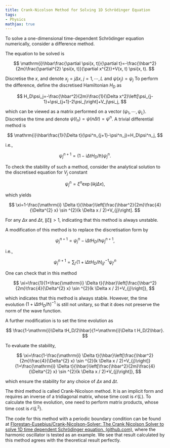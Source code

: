 ```yaml
---
title: Crank-Nicolson Method for Solving 1D Schrödinger Equation
tags: 
- Physics
mathjax: true
---
```


To solve a one-dimensional time-dependent Schrödinger equation numerically, consider a difference method. <!--more-->

The equation to be solved is

$$
\mathrm{i}\hbar\frac{\partial \psi(x, t)}{\partial t}=-\frac{\hbar^2}{2m}\frac{\partial^{2} \psi(x, t)}{\partial x^{2}}+V(x, t) \psi(x, t).
$$

Discretise the $x$, and denote $x_j=j\Delta x,\ j=1,\cdots,L$ and $\psi(x_j)=\psi_j$ To perform the difference, define the discretised Hamiltonian $H_D$ as

$$
 H_D\psi_j=-\frac{\hbar^2}{2m}\frac{1}{\Delta x^2}\left[\psi_{j-1}+\psi_{j+1}-2\psi_j\right]+V_j\psi_j,
$$

which can be viewed as a matrix performed on a vector $(\psi_1,\cdots,\psi_L)$. Discretise the time and denote $\psi(t_n)=\psi(n\Delta t)=\psi^n$. A trivial differential method is

$$
\mathrm{i}\hbar\frac{1}{\Delta t}(\psi^n_{j+1}-\psi^n_j)=H_D\psi^n_j,
$$

i.e.,

$$
\psi^{n+1}_j=\left(1-\mathrm{i}\Delta t H_D/\hbar\right)\psi^n_j.
$$

To check the stability of such a method, consider the analytical solution to the discretised equation for $V_j$ constant

$$
\psi^n_j=\xi^n\exp(\mathrm{i}kj\Delta x),
$$

which yields

$$
\xi=1-\frac{\mathrm{i} \Delta t}{\hbar}\left[\frac{\hbar^2}{2m}\frac{4}{\Delta^{2} x} \sin ^{2}(k \Delta x / 2)+V_{j}\right].
$$

For any $\Delta x$ and $\Delta t$, $\|\xi\|>1$, indicating that this method is always unstable.

A modification of this method is to replace the discretisation form by

$$
\psi^{n+1}_j=\psi^n_j-\mathrm{i}\Delta t H_D/\hbar\psi^{n+1}_j,
$$

i.e., 

$$
    \psi_{j}^{n+1}=\sum_{j'}\left(1+\mathrm{i} \Delta t H_D/\hbar\right)_{jj'}^{-1} \psi_{j'}^{n}
$$

One can check that in this method

$$
\xi=\frac{1}{1+\frac{\mathrm{i} \Delta t}{\hbar}\left[\frac{\hbar^2}{2m}\frac{4}{\Delta^{2} x} \sin ^{2}(k \Delta x / 2)+V_{j}\right]},
$$

which indicates that this method is always stable. However, the time evolution $\left(1+\mathrm{i} \Delta t H_D/\hbar\right)^{-1}$ is still not unitary, so that it does not preserve the norm of the wave function.

A further modification is to set the time evolution as

$$
    \frac{1-\mathrm{i}\Delta tH_D/2\hbar}{1+\mathrm{i}\Delta t H_D/2\hbar}.
$$

To evaluate the stability,

$$
\xi=\frac{1-\frac{\mathrm{i} \Delta t}{\hbar}\left[\frac{\hbar^2}{2m}\frac{4}{\Delta^{2} x} \sin ^{2}(k \Delta x / 2)+V_{j}\right]}{1+\frac{\mathrm{i} \Delta t}{\hbar}\left[\frac{\hbar^2}{2m}\frac{4}{\Delta^{2} x} \sin ^{2}(k \Delta x / 2)+V_{j}\right]},
$$

which ensure the stability for any choice of $\Delta x$ and $\Delta t$. 

The third method is called Crank-Nicolson method. It is an implicit form and requires an inverse of a tridiagonal matrix, whose time cost is $\mathcal{O}(L)$. To calculate the time evolution, one need to perform matrix products, whose time cost is $\mathcal{O}(L^2)$.

The code for this method with a periodic boundary condition can be found at [Florestan-Eusebius/Crank-Nicolson-Solver: The Crank Nicolson Solver to solve 1D time dependent Schrödinger equation. (github.com)](https://github.com/Florestan-Eusebius/Crank-Nicolson-Solver), where the harmonic oscillator is tested as an example. We see that result calculated by this method agrees with the theoretical result perfectly. 